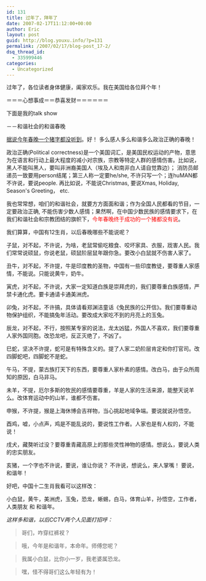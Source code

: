```yaml
---
id: 131
title: 过年了，拜年了
date: 2007-02-17T11:12:00+00:00
author: Eric
layout: post
guid: http://blog.youxu.info/?p=131
permalink: /2007/02/17/blog-post_17-2/
dsq_thread_id:
  - 335999446
categories:
  - Uncategorized
---
```

过年了，各位读者身体健康，阖家欢乐。我在美国给各位拜个年！

＝＝＝心想事成＝＝恭喜发财＝＝＝＝＝＝

下面是我的talk show
  
－－和谐社会的和谐春晚

[据说今年春晚一个猪字都没听到](http://www.dbanotes.net/review/no_pig.html)。好！ 多么感人多么和谐多么政治正确的春晚！ 

政治正确(Political correctness)是一个美国词汇，是美国民权运动的产物，意思为在语言和行动上最大程度的减小对宗族，宗教等特定人群的感情伤害。比如说，黑人不能叫黑人，要叫非洲裔美国人（埃及人和南非白人请自觉靠边）； 消防员邮递员一致要用person结尾；第三人称一定要he/she, 不许只写一个；连huMAN都不许说，要说people. 再比如说，不能说Christmas, 要说Xmas, Holiday, Season's Greeting， etc. 

我也常常想，咱们的和谐社会，就要方方面面和谐；作为全国人民都看的节目，一定要政治正确, 不能伤害少数人感情；果然啊，在中国少数民族的感情要求下，在我们和谐社会和宗教团结的旗帜下，<span style="color: rgb(255, 0, 0);">今年春晚终于成功的一个猪都没有说</span>。

我们算算，中国有12生肖，以后春晚哪些不能说呢？

子鼠，对不起，不许说，为啥，老鼠常偷吃粮食、咬坏家具、衣服，戕害人民。我们常常说硕鼠，你说老鼠，硕鼠阶层鼠年跟你急。要改小白鼠就不伤害人家了。 

丑牛，对不起，不许提，牛是印度教的圣物，中国有一些印度教徒，要尊重人家感情，不能说。只能说黄牛，奶牛。

寅虎，对不起，不许说，大家一定知道白族是崇拜虎的，我们要尊重白族感情，严禁卡通化虎。要卡通请卡通美洲虎。

卯兔，对不起，不许搞，具体请看郑渊洁童话《兔民族的公开信》。我们要尊重动物保护组织，不能搞兔年活动。要改成大家吃不到的月亮上的玉兔。

辰龙，对不起，不行，按照某专家的说法，龙太凶猛，外国人不喜欢，我们要尊重人家外国同胞。改恐龙吧，反正灭绝了，不凶了。 

巳蛇，坚决不许提，蛇可是有特殊含义的。提了人家二奶阶层肯定和你打官司。改四脚蛇吧，四脚蛇不是蛇。

午马，不提，蒙古族打天下的东西，要尊重人家朴素的感情。改白马，由于众所周知的原因，白马非马。

未羊，不提，厄尔多斯的牧民的感情要尊重，羊是人家的生活来源，能整天说羊么。改体育运动中的山羊，谁都不伤害。

申猴，不许提，猴是上海休博会吉祥物，当心挑起地域争端。要说就说孙悟空。

酉鸡，嘘，小点声，鸡是不能乱说的，要说性工作者。人家也是有人权的，不能说！

戌犬，藏獒听过没？要尊重青藏高原上的那些灵性神物的感情。想说么，要说人类的忠实朋友。

亥猪，一个字也不许说，要说，谁让你说？ 不许说，想说么，来人掌嘴！ 要说，和谐年！

好吧，中国十二生肖我看可以这样改：

小白鼠，黄牛，美洲虎，玉兔，恐龙，蜥蜴，白马，体育山羊，孙悟空，工作者，人类朋友 和 和谐年。

<span style="font-style: italic;"><span style="font-style: italic;">这样多和谐，以后<span style="font-style: italic;">CCTV</span></span>两个人见面打招呼：</span>

> 哥们，咋穿红裤衩？
  
> 哦，今年是和谐年，本命年。师傅您呢？
  
> 我属小白鼠，比你小一岁，我老婆属恐龙。
  
> 嘿，怪不得哥们这么年轻有为！